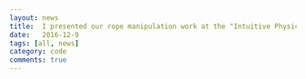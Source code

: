 ```yaml
---
layout: news
title:  I presented our rope manipulation work at the "Intuitive Physics" workshop at NIPS 2016.
date:   2016-12-9
tags: [all, news]
category: code
comments: true
---
```


